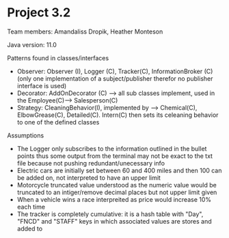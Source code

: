 # Project 3.2 

Team members: Amandaliss Dropik, Heather Monteson

Java version: 11.0

Patterns found in classes/interfaces
- Observer: Observer (I), Logger (C), Tracker(C), InformationBroker (C) (only one implementation of a subject/publisher therefor no publisher interface is used)
- Decorator: AddOnDecorator (C) --> all sub classes implement, used in the Employee(C)--> Salesperson(C)
- Strategy: CleaningBehavior(I), implemented by --> Chemical(C), ElbowGrease(C), Detailed(C). Intern(C) then sets its celeaning behavior to one of the defined classes

Assumptions 
 - The Logger only subscribes to the information outlined in the bullet points thus some output from the terminal may not be exact to the txt file because not pushing redundant/unecessary info
 - Electric cars are initially set between 60 and 400 miles and then 100 can be added on, not interpreted to have an upper limit 
 - Motorcycle truncated value understood as the numeric value would be truncated to an intiger/remove decimal places but not upper limit given
 - When a vehicle wins a race interpreited as price would increase 10% each time 
 - The tracker is completely cumulative: it is a hash table with "Day", "FNCD" and "STAFF" keys in which associated values are stores and added to
